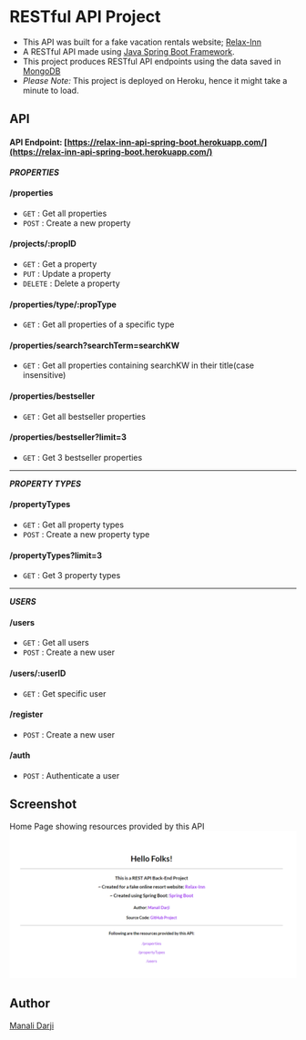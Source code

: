 # RESTful API Project

- This API was built for a fake vacation rentals website; [Relax-Inn](https://relax-inn-by-manali.netlify.app/)
- A RESTful API made using [Java Spring Boot Framework](https://spring.io/projects/spring-boot).
- This project produces RESTful API endpoints using the data saved in [MongoDB](https://www.mongodb.com/)
- *Please Note:* This project is deployed on Heroku, hence it might take a minute to load.


## API
#### API Endpoint: [https://relax-inn-api-spring-boot.herokuapp.com/](https://relax-inn-api-spring-boot.herokuapp.com/)

**_PROPERTIES_**

#### /properties
* `GET` : Get all properties
* `POST` : Create a new property

#### /projects/:propID
* `GET` : Get a property
* `PUT` : Update a property
* `DELETE` : Delete a property

#### /properties/type/:propType
* `GET` : Get all properties of a specific type

#### /properties/search?searchTerm=searchKW
* `GET` : Get all properties containing searchKW in their title(case insensitive)

#### /properties/bestseller
* `GET` : Get all bestseller properties

#### /properties/bestseller?limit=3
* `GET` : Get 3 bestseller properties

---
**_PROPERTY TYPES_**

#### /propertyTypes
* `GET` : Get all property types
* `POST` : Create a new property type

#### /propertyTypes?limit=3
* `GET` : Get 3 property types
---
**_USERS_**

#### /users
* `GET` : Get all users
* `POST` : Create a new user

#### /users/:userID
* `GET` : Get specific user

#### /register
* `POST` : Create a new user

#### /auth
* `POST` : Authenticate a user

## Screenshot
Home Page showing resources provided by this API
<img alt="Home Page" src="images/home.png">

## Author
[Manali Darji](https://www.linkedin.com/in/manalidarji/)

